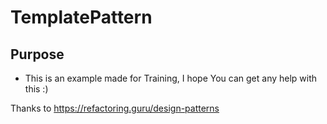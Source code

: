 # TemplatePattern

## Purpose
- This is an example made for Training, I hope You can get any help with this :) 

Thanks to https://refactoring.guru/design-patterns
